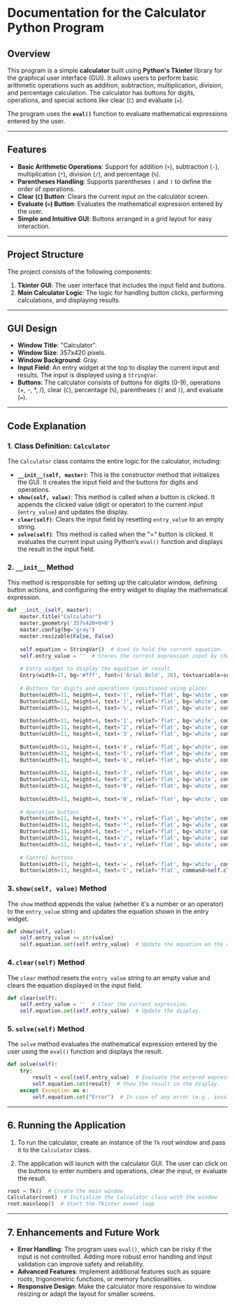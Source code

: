 # Documentation for the Calculator Python Program

## Overview
This program is a simple **calculator** built using **Python's Tkinter** library for the graphical user interface (GUI). It allows users to perform basic arithmetic operations such as addition, subtraction, multiplication, division, and percentage calculation. The calculator has buttons for digits, operations, and special actions like clear (`C`) and evaluate (`=`).

The program uses the **`eval()`** function to evaluate mathematical expressions entered by the user.

---

## Features
- **Basic Arithmetic Operations**: Support for addition (`+`), subtraction (`-`), multiplication (`*`), division (`/`), and percentage (`%`).
- **Parentheses Handling**: Supports parentheses `(` and `)` to define the order of operations.
- **Clear (`C`) Button**: Clears the current input on the calculator screen.
- **Evaluate (`=`) Button**: Evaluates the mathematical expression entered by the user.
- **Simple and Intuitive GUI**: Buttons arranged in a grid layout for easy interaction.

---

## Project Structure
The project consists of the following components:
1. **Tkinter GUI**: The user interface that includes the input field and buttons.
2. **Main Calculator Logic**: The logic for handling button clicks, performing calculations, and displaying results.

---

## GUI Design
- **Window Title**: "Calculator".
- **Window Size**: 357x420 pixels.
- **Window Background**: Gray.
- **Input Field**: An entry widget at the top to display the current input and results. The input is displayed using a `StringVar`.
- **Buttons**: The calculator consists of buttons for digits (0-9), operations (+, -, *, /), clear (`C`), percentage (`%`), parentheses (`(` and `)`), and evaluate (`=`).

---

## Code Explanation

### 1. Class Definition: `Calculator`

The `Calculator` class contains the entire logic for the calculator, including:
- **`__init__(self, master)`**: This is the constructor method that initializes the GUI. It creates the input field and the buttons for digits and operations.
- **`show(self, value)`**: This method is called when a button is clicked. It appends the clicked value (digit or operator) to the current input (`entry_value`) and updates the display.
- **`clear(self)`**: Clears the input field by resetting `entry_value` to an empty string.
- **`solve(self)`**: This method is called when the "=" button is clicked. It evaluates the current input using Python’s `eval()` function and displays the result in the input field.

### 2. `__init__` Method
This method is responsible for setting up the calculator window, defining button actions, and configuring the entry widget to display the mathematical expression.

```python
def __init__(self, master):
    master.title("Calculator")
    master.geometry('357x420+0+0')
    master.config(bg='gray')
    master.resizable(False, False)
    
    self.equation = StringVar()  # Used to hold the current equation.
    self.entry_value = ''  # Stores the current expression input by the user.
    
    # Entry widget to display the equation or result.
    Entry(width=17, bg='#fff', font=('Arial Bold', 28), textvariable=self.equation).place(x=0, y=0)
    
    # Buttons for digits and operations (positioned using place)
    Button(width=11, height=4, text='(', relief='flat', bg='white', command=lambda: self.show('(')).place(x=0, y=50)
    Button(width=11, height=4, text=')', relief='flat', bg='white', command=lambda: self.show(')')).place(x=90, y=50)
    Button(width=11, height=4, text='%', relief='flat', bg='white', command=lambda: self.show('%')).place(x=180, y=50)
    
    Button(width=11, height=4, text='1', relief='flat', bg='white', command=lambda: self.show(1)).place(x=0, y=125)
    Button(width=11, height=4, text='2', relief='flat', bg='white', command=lambda: self.show(2)).place(x=90, y=125)
    Button(width=11, height=4, text='3', relief='flat', bg='white', command=lambda: self.show(3)).place(x=180, y=125)
    
    Button(width=11, height=4, text='4', relief='flat', bg='white', command=lambda: self.show(4)).place(x=0, y=200)
    Button(width=11, height=4, text='5', relief='flat', bg='white', command=lambda: self.show(5)).place(x=90, y=200)
    Button(width=11, height=4, text='6', relief='flat', bg='white', command=lambda: self.show(6)).place(x=180, y=200)
    
    Button(width=11, height=4, text='7', relief='flat', bg='white', command=lambda: self.show(7)).place(x=0, y=275)
    Button(width=11, height=4, text='8', relief='flat', bg='white', command=lambda: self.show(8)).place(x=180, y=275)
    Button(width=11, height=4, text='9', relief='flat', bg='white', command=lambda: self.show(9)).place(x=90, y=275)
    
    Button(width=11, height=4, text='0', relief='flat', bg='white', command=lambda: self.show(0)).place(x=90, y=350)
    
    # Operation buttons
    Button(width=11, height=4, text='+', relief='flat', bg='white', command=lambda: self.show('+')).place(x=180, y=350)
    Button(width=11, height=4, text='*', relief='flat', bg='white', command=lambda: self.show('*')).place(x=270, y=275)
    Button(width=11, height=4, text='-', relief='flat', bg='white', command=lambda: self.show('-')).place(x=270, y=200)
    Button(width=11, height=4, text='/', relief='flat', bg='white', command=lambda: self.show('/')).place(x=270, y=50)
    Button(width=11, height=4, text='x', relief='flat', bg='white', command=lambda: self.show('*')).place(x=270, y=125)
    
    # Control buttons
    Button(width=11, height=4, text='=', relief='flat', bg='white', command=self.solve).place(x=270, y=350)
    Button(width=11, height=4, text='C', relief='flat', command=self.clear).place(x=0, y=350)
```

### 3. `show(self, value)` Method
The `show` method appends the value (whether it's a number or an operator) to the `entry_value` string and updates the equation shown in the entry widget.

```python
def show(self, value):
    self.entry_value += str(value)
    self.equation.set(self.entry_value)  # Update the equation on the display.
```

### 4. `clear(self)` Method
The `clear` method resets the `entry_value` string to an empty value and clears the equation displayed in the input field.

```python
def clear(self):
    self.entry_value = ''  # Clear the current expression.
    self.equation.set(self.entry_value)  # Update the display.
```

### 5. `solve(self)` Method
The `solve` method evaluates the mathematical expression entered by the user using the `eval()` function and displays the result.

```python
def solve(self):
    try:
        result = eval(self.entry_value)  # Evaluate the entered expression.
        self.equation.set(result)  # Show the result in the display.
    except Exception as e:
        self.equation.set("Error")  # In case of any error (e.g., invalid expression).
```

---

## 6. Running the Application

1. To run the calculator, create an instance of the `Tk` root window and pass it to the `Calculator` class.
   
2. The application will launch with the calculator GUI. The user can click on the buttons to enter numbers and operations, clear the input, or evaluate the result.

```python
root = Tk()  # Create the main window
Calculator(root)  # Initialize the Calculator class with the window
root.mainloop()  # Start the Tkinter event loop
```

---

## 7. Enhancements and Future Work
- **Error Handling**: The program uses `eval()`, which can be risky if the input is not controlled. Adding more robust error handling and input validation can improve safety and reliability.
- **Advanced Features**: Implement additional features such as square roots, trigonometric functions, or memory functionalities.
- **Responsive Design**: Make the calculator more responsive to window resizing or adapt the layout for smaller screens.
